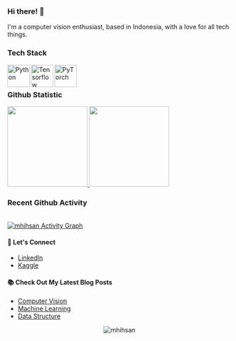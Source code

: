 
<!--
**mhihsan/mhihsan** is a ✨ _special_ ✨ repository because its `README.md` (this file) appears on your GitHub profile.

Here are some ideas to get you started:

- 🔭 I’m currently working on ...
- 🌱 I’m currently learning ...
- 👯 I’m looking to collaborate on ...
- 🤔 I’m looking for help with ...
- 💬 Ask me about ...
- 📫 How to reach me: ...
- 😄 Pronouns: ...
- ⚡ Fun fact: ...
-->

### Hi there! 👋

I'm a computer vision enthusiast, based in Indonesia, with a love for all tech things. 


### Tech Stack
  <a href="https://python.org/"><img align="left" alt="Python" title="Python" width="50px" src="https://cdn.icon-icons.com/icons2/112/PNG/512/python_18894.png" /></a>
  <a href="https://tensorflow.org/"><img align="left" alt="Tensorflow" title="Tensorflow" width="50px" src="https://cdn.icon-icons.com/icons2/2699/PNG/512/tensorflow_logo_icon_168671.png" /></a>
  <a href="https://pytorch.org/"><img align="left" alt="PyTorch" title="PyTorch" width="50px" src="https://cdn.icon-icons.com/icons2/2699/PNG/512/pytorch_logo_icon_170820.png" /></a>
  <br>
  <br>
  
### Github Statistic
<p align="left">
<a href="https://github.com/mhihsan">
  <img height="180em" src="https://github-readme-stats-eight-theta.vercel.app/api?username=mhihsan&show_icons=true&theme=algolia&include_all_commits=true&count_private=true"/>
  <img height="180em" src="https://github-readme-stats-eight-theta.vercel.app/api/top-langs/?username=mhihsan&layout=compact&layout=compact&theme=algolia"/>
</a>
</p>

### Recent Github Activity
<br/>
	<a href="https://github.com/mhihsan"><img alt="mhihsan Activity Graph" src="https://github-readme-activity-graph.vercel.app/graph?username=mhihsan&custom_title=Muhammad%20Ihsan%20Contribution%20Graph&theme=react-dark" /></a>
<br/>

#### 💬 Let's Connect
- [LinkedIn](https://www.linkedin.com/in/emhaihsan/)
- [Kaggle](https://www.kaggle.com/emhaihsan)

#### 📚 Check Out My Latest Blog Posts
- [Computer Vision](https://emhaihsan.hashnode.dev/series/computer-vision)
- [Machine Learning](https://emhaihsan.hashnode.dev/series/ai-ml-dl)
- [Data Structure](https://emhaihsan.hashnode.dev/series/data-structure)

<p align="center"> <img src="https://komarev.com/ghpvc/?username=mhihsan&label=mhihsan%20Profile%20Views%20&color=dc143c&style=plastic" alt="mhihsan" /> </p>

